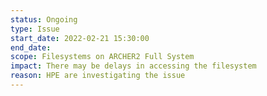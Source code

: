 ```yaml
---
status: Ongoing
type: Issue
start_date: 2022-02-21 15:30:00
end_date: 
scope: Filesystems on ARCHER2 Full System
impact: There may be delays in accessing the filesystem
reason: HPE are investigating the issue
---
```


